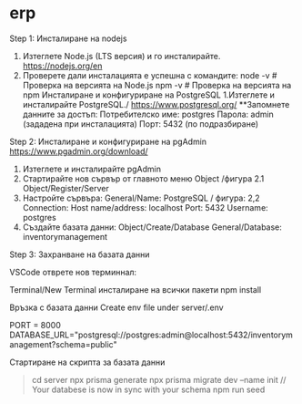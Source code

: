# erp

Step 1:
Инсталиране на nodejs

1. Изтеглете Node.js (LTS версия) и го инсталирайте.
   https://nodejs.org/en
2. Проверете дали инсталацията е успешна с командите:
   node -v # Проверка на версията на Node.js
   npm -v # Проверка на версията на npm
   Инсталиране и конфигуриране на PostgreSQL
   1.Изтеглете и инсталирайте PostgreSQL./
   https://www.postgresql.org/
   \*\*Запомнете данните за достъп:
   Потребителско име: postgres
   Парола: admin (зададена при инсталацията)
   Порт: 5432 (по подразбиране)

Step 2:
Инсталиране и конфигуриране на pgAdmin
https://www.pgadmin.org/download/

1. Изтеглете и инсталирайте pgAdmin
2. Стартирайте нов сървър от главното меню Object /фигура 2.1
   Object/Register/Server
3. Настройте сървъра: General/Name: PostgreSQL / фигура: 2,2
   Connection: Host name/address: localhost
   Port: 5432
   Username: postgres
4. Създайте базата данни:
   Object/Create/Database
   General/Database: inventorymanagement

Step 3:
Захранване на базата данни

VSCode отврете нов терминнал:

Terminal/New Terminal
инсталиране на всички пакети
npm install

Връзка с базата данни
Create env file under server/.env

PORT = 8000
DATABASE_URL="postgresql://postgres:admin@localhost:5432/inventorymanagement?schema=public"

Стартиране на скрипта за базата данни

> cd server
> npx prisma generate
> npx prisma migrate dev –name init
> // Your databese is now in sync with your schema
> npm run seed
